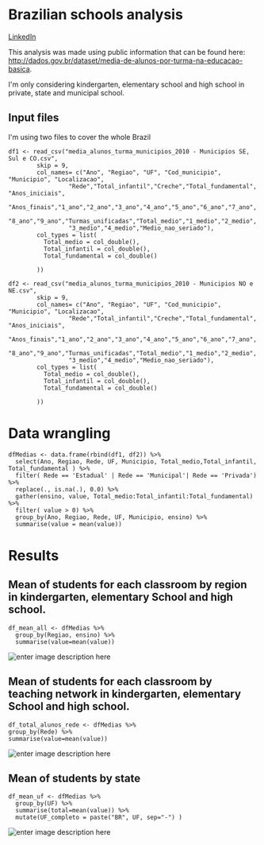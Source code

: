 # Brazilian schools analysis
[LinkedIn](https://www.linkedin.com/in/vinicius-zambotti-768160b2/)

 This analysis was made using public information that can be found here: http://dados.gov.br/dataset/media-de-alunos-por-turma-na-educacao-basica.

 I'm only considering  kindergarten, elementary school and high school in private, state and municipal school.


## Input files

I'm using two files to cover the whole Brazil

	 

	df1 <- read_csv("media_alunos_turma_municipios_2010 - Municipios SE, Sul e CO.csv", 
			skip = 9,
			col_names= c("Ano", "Regiao", "UF", "Cod_municipio", "Municipio", "Localizacao",
				     "Rede","Total_infantil","Creche","Total_fundamental", "Anos_iniciais",
				     "Anos_finais","1_ano","2_ano","3_ano","4_ano","5_ano","6_ano","7_ano",
				     "8_ano","9_ano","Turmas_unificadas","Total_medio","1_medio","2_medio",
				     "3_medio","4_medio","Medio_nao_seriado"),
			col_types = list(
			  Total_medio = col_double(),
			  Total_infantil = col_double(),
			  Total_fundamental = col_double()

			))

	df2 <- read_csv("media_alunos_turma_municipios_2010 - Municipios NO e NE.csv", 
			skip = 9,
			col_names= c("Ano", "Regiao", "UF", "Cod_municipio", "Municipio", "Localizacao",
				     "Rede","Total_infantil","Creche","Total_fundamental", "Anos_iniciais",
				     "Anos_finais","1_ano","2_ano","3_ano","4_ano","5_ano","6_ano","7_ano",
				     "8_ano","9_ano","Turmas_unificadas","Total_medio","1_medio","2_medio",
				     "3_medio","4_medio","Medio_nao_seriado"),
			col_types = list(
			  Total_medio = col_double(),
			  Total_infantil = col_double(),
			  Total_fundamental = col_double()

			))


# Data wrangling
	dfMedias <- data.frame(rbind(df1, df2)) %>%
	  select(Ano, Regiao, Rede, UF, Municipio, Total_medio,Total_infantil, Total_fundamental ) %>%
	  filter( Rede == 'Estadual' | Rede == 'Municipal'| Rede == 'Privada') %>%
	  replace(., is.na(.), 0.0) %>%
	  gather(ensino, value, Total_medio:Total_infantil:Total_fundamental) %>%
	  filter( value > 0) %>%
	  group_by(Ano, Regiao, Rede, UF, Municipio, ensino) %>%
	  summarise(value = mean(value))
	  
# Results

## Mean of students for each classroom by region in  kindergarten, elementary School and high school.

	df_mean_all <- dfMedias %>%
	  group_by(Regiao, ensino) %>%
	  summarise(value=mean(value))

![enter image description here](https://raw.githubusercontent.com/viniciuszambotti/analysis_brazillian_schools/master/images/bar2.png)
	
## Mean of students for each classroom by teaching network in  kindergarten, elementary School and high school.
	df_total_alunos_rede <- dfMedias %>%
  	group_by(Rede) %>%
 	summarise(value=mean(value))

![enter image description here](https://raw.githubusercontent.com/viniciuszambotti/analysis_brazillian_schools/master/images/bar3.png)


## Mean of students by state
	df_mean_uf <- dfMedias %>%
	  group_by(UF) %>%
	  summarise(total=mean(value)) %>%
	  mutate(UF_completo = paste("BR", UF, sep="-") )

![enter image description here](https://raw.githubusercontent.com/viniciuszambotti/analysis_brazillian_schools/master/images/map_mean.PNG)
